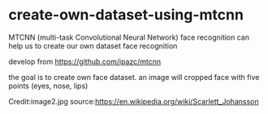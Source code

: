 # create-own-dataset-using-mtcnn
MTCNN (multi-task Convolutional Neural Network) face recognition can help us to create our own dataset face recognition

develop from https://github.com/ipazc/mtcnn 

the goal is to create own face dataset. an image will cropped face with five points (eyes, nose, lips)

Credit:image2.jpg 
source:https://en.wikipedia.org/wiki/Scarlett_Johansson
